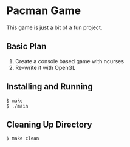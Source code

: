 # Pacman Game

This game is just a bit of a fun project.

## Basic Plan

1. Create a console based game with ncurses
2. Re-write it with OpenGL

## Installing and Running

	$ make
	$ ./main

## Cleaning Up Directory

	$ make clean